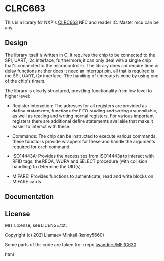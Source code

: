 CLRC663
=======

This is a library for NXP's [CLRC663][nxp_CLRC663] NFC and reader IC. Master mcu can be any.

Design
------
The library itself is written in C, it requires the chip to be connected to the SPI, UART, i2c interface, furthermore, it can only
deal with a single chip that's connected to the microcontroller. The library does *not* require time or delay functions
neither does it need an interrupt pin, all that is required is the SPI, UART, i2c interface. The handling of timeouts is done by using
one of the chip's timers.

The library is clearly structured, providing functionality from low level to higher level:

* Register interaction: The adresses for all registers are provided as define statements, functions for FIFO reading and writing are available, as well as reading and writing normal registers. For various important registers there are additional define statements available that make it easier to interact with these.

* Commands: The chip can be instructed to execute various commands, these functions provide wrappers for these and handle the arguments required for each command.

* ISO14443A: Provides the necessities from ISO14443a to interact with RFID tags: the REQA, WUPA and SELECT procedure (with collision handling) to determine the UID(s).

* MIFARE: Provides functions to authenticate, read and write blocks on MIFARE cards.

Documentation
-------------

License
-------
MIT License, see LICENSE.txt.

Copyright (c) 2021 Liamaev Mihkail (kenny5660)

Some parts of the code are taken from repo [iwanders/MFRC630][repo_iwanders/MFRC630]


[nxp_CLRC663]: https://www.nxp.com/products/rfid-nfc/nfc-hf/nfc-readers/clrc663-iplus-i-family-high-performance-nfc-frontends:CLRC66303HN
[repo_iwanders/MFRC630]: https://github.com/iwanders/MFRC630
html
